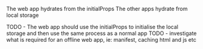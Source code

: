 The web app hydrates from the initialProps
The other apps hydrate from local storage

TODO - The web app should use the initialProps to initialise the local storage and then use the same process as a normal app
TODO - investigate what is required for an offline web app, ie: manifest, caching html and js etc
